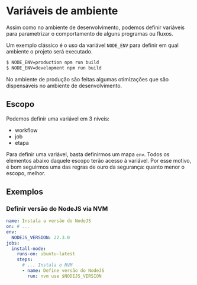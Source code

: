 # Variáveis de ambiente

Assim como no ambiente de desenvolvimento, podemos definir variáveis para parametrizar o comportamento de alguns programas ou fluxos.

Um exemplo clássico é o uso da variável `NODE_ENV` para definir em qual ambiente o projeto será executado.

```bash
$ NODE_ENV=production npm run build
$ NODE_ENV=development npm run build
```
No ambiente de produção são feitas algumas otimizações que são dispensáveis no ambiente de desenvolvimento.

## Escopo

Podemos definir uma variável em 3 níveis:
- workflow
- job
- etapa

Para definir uma variável, basta definirmos um mapa `env`. Todos os elementos abaixo daquele escopo terão acesso à variável. Por esse motivo, é bom seguirmos uma das regras de ouro da segurança: quanto menor o escopo, melhor.

## Exemplos

### Definir versão do NodeJS via NVM
```yaml
name: Instala a versão do NodeJS
on: # ...
env:
  NODEJS_VERSION: 22.3.0
jobs:
  install-node:
    runs-on: ubuntu-latest
    steps:
      # ... Instala o NVM
      - name: Define versão do NodeJS
        run: nvm use $NODEJS_VERSION
```
